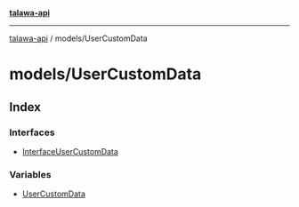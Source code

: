 [**talawa-api**](../../README.md)

***

[talawa-api](../../modules.md) / models/UserCustomData

# models/UserCustomData

## Index

### Interfaces

- [InterfaceUserCustomData](interfaces/InterfaceUserCustomData.md)

### Variables

- [UserCustomData](variables/UserCustomData.md)

